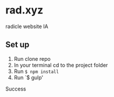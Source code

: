# rad.xyz
radicle website IA

## Set up

1. Run clone repo
2. In your terminal cd to the project folder
3. Run `$ npm install`
4. Run `$ gulp'

Success
